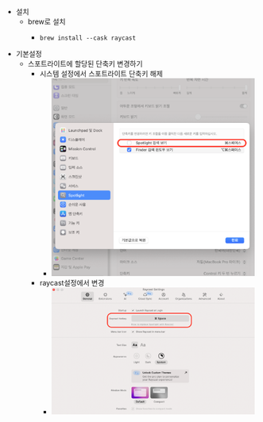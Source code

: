 - 설치
	- brew로 설치
		- ```shell
		  brew install --cask raycast
		  ```
- 기본설정
	- 스포트라이트에 할당된 단축키 변경하기
		- 시스템 설정에서 스포트라이트 단축키 해제
			- ![image.png](../assets/image_1713943450556_0.png)
		- raycast설정에서 변경
			- ![image.png](../assets/image_1713943530352_0.png)
